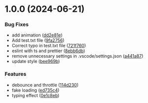 # 1.0.0 (2024-06-21)


### Bug Fixes

* add animation ([dd2e81e](https://github.com/DylanTse520/reinvented-wheels/commit/dd2e81e7ef3311d2335d1581ce3ab4824f311c8c))
* Add test.txt file ([9fa2756](https://github.com/DylanTse520/reinvented-wheels/commit/9fa2756c2f8ca39e3de44335d5320d01dddd3628))
* Correct typo in test.txt file ([721f760](https://github.com/DylanTse520/reinvented-wheels/commit/721f7605396ab02b28b8076c24b65d77b876a2e2))
* eslint with ts and prettier ([8ebb6db](https://github.com/DylanTse520/reinvented-wheels/commit/8ebb6db41d5c6c2bd0557e5c0c13d9cb06ada09b))
* remove unnecessary settings in .vscode/settings.json ([a441a87](https://github.com/DylanTse520/reinvented-wheels/commit/a441a879684fc79cbaf5e3d4a4b2b742e071e152))
* update style ([bee969b](https://github.com/DylanTse520/reinvented-wheels/commit/bee969bf8201be905e156d1341cf65def551908a))


### Features

* debounce and throttle ([114d230](https://github.com/DylanTse520/reinvented-wheels/commit/114d230184f1d7c60fa7edd5639cb2b53c292fed))
* fake loading ([ed735c4](https://github.com/DylanTse520/reinvented-wheels/commit/ed735c458e7325b9e7b8ffae80bfff11a6c1c875))
* typing effect ([0e1c8eb](https://github.com/DylanTse520/reinvented-wheels/commit/0e1c8ebce7eafedd49a2b47a6e44ae2c4cf1e469))
